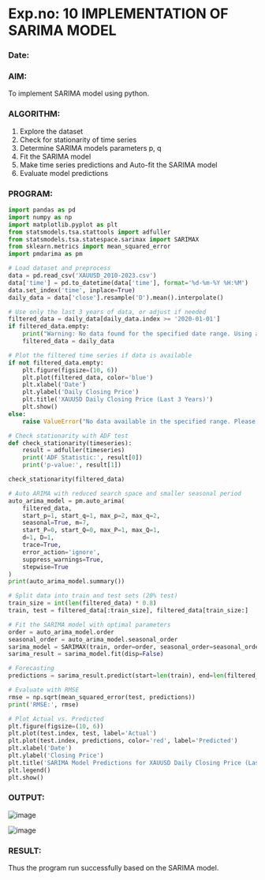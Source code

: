 
# Exp.no: 10   IMPLEMENTATION OF SARIMA MODEL
### Date: 

### AIM:
To implement SARIMA model using python.
### ALGORITHM:
1. Explore the dataset
2. Check for stationarity of time series
3. Determine SARIMA models parameters p, q
4. Fit the SARIMA model
5. Make time series predictions and Auto-fit the SARIMA model
6. Evaluate model predictions
### PROGRAM:
```py
import pandas as pd
import numpy as np
import matplotlib.pyplot as plt
from statsmodels.tsa.stattools import adfuller
from statsmodels.tsa.statespace.sarimax import SARIMAX
from sklearn.metrics import mean_squared_error
import pmdarima as pm

# Load dataset and preprocess
data = pd.read_csv('XAUUSD_2010-2023.csv')
data['time'] = pd.to_datetime(data['time'], format='%d-%m-%Y %H:%M')
data.set_index('time', inplace=True)
daily_data = data['close'].resample('D').mean().interpolate()

# Use only the last 3 years of data, or adjust if needed
filtered_data = daily_data[daily_data.index >= '2020-01-01']
if filtered_data.empty:
    print("Warning: No data found for the specified date range. Using all available data instead.")
    filtered_data = daily_data

# Plot the filtered time series if data is available
if not filtered_data.empty:
    plt.figure(figsize=(10, 6))
    plt.plot(filtered_data, color='blue')
    plt.xlabel('Date')
    plt.ylabel('Daily Closing Price')
    plt.title('XAUUSD Daily Closing Price (Last 3 Years)')
    plt.show()
else:
    raise ValueError("No data available in the specified range. Please check the date range or dataset.")

# Check stationarity with ADF test
def check_stationarity(timeseries):
    result = adfuller(timeseries)
    print('ADF Statistic:', result[0])
    print('p-value:', result[1])

check_stationarity(filtered_data)

# Auto ARIMA with reduced search space and smaller seasonal period
auto_arima_model = pm.auto_arima(
    filtered_data,
    start_p=1, start_q=1, max_p=2, max_q=2,
    seasonal=True, m=7,
    start_P=0, start_Q=0, max_P=1, max_Q=1,
    d=1, D=1,
    trace=True,
    error_action='ignore',
    suppress_warnings=True,
    stepwise=True
)
print(auto_arima_model.summary())

# Split data into train and test sets (20% test)
train_size = int(len(filtered_data) * 0.8)
train, test = filtered_data[:train_size], filtered_data[train_size:]

# Fit the SARIMA model with optimal parameters
order = auto_arima_model.order
seasonal_order = auto_arima_model.seasonal_order
sarima_model = SARIMAX(train, order=order, seasonal_order=seasonal_order)
sarima_result = sarima_model.fit(disp=False)

# Forecasting
predictions = sarima_result.predict(start=len(train), end=len(filtered_data)-1, dynamic=False)

# Evaluate with RMSE
rmse = np.sqrt(mean_squared_error(test, predictions))
print('RMSE:', rmse)

# Plot Actual vs. Predicted
plt.figure(figsize=(10, 6))
plt.plot(test.index, test, label='Actual')
plt.plot(test.index, predictions, color='red', label='Predicted')
plt.xlabel('Date')
plt.ylabel('Closing Price')
plt.title('SARIMA Model Predictions for XAUUSD Daily Closing Price (Last 3 Years)')
plt.legend()
plt.show()

```
### OUTPUT:
![image](https://github.com/user-attachments/assets/c467c15f-12a5-42ab-938e-1e6f696195f7)

![image](https://github.com/user-attachments/assets/bb14d21d-82bc-48bd-8236-2c4a7db43392)

### RESULT:
Thus the program run successfully based on the SARIMA model.

